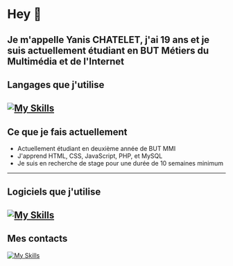 # Hey 👋 
Je m'appelle Yanis CHATELET, j'ai 19 ans et je suis actuellement étudiant en BUT Métiers du Multimédia et de l'Internet
---
## Langages que j'utilise
[![My Skills](https://skillicons.dev/icons?i=html,css,js,php,py)](https://skillicons.dev)
---
## Ce que je fais actuellement
- Actuellement étudiant en deuxième année de BUT MMI
- J'apprend HTML, CSS, JavaScript, PHP, et MySQL
- Je suis en recherche de stage pour une durée de 10 semaines minimum
---
## Logiciels que j'utilise
[![My Skills](https://skillicons.dev/icons?i=vscode,git,github,wordpress,figma,ps)](https://skillicons.dev)
---
## Mes contacts
[![My Skills](https://skillicons.dev/icons?i=html,css,js,php,py)](https://skillicons.dev)
<!--
**Guurido/Guurido** is a ✨ _special_ ✨ repository because its `README.md` (this file) appears on your GitHub profile.

Here are some ideas to get you started:

- 🔭 I’m currently working on ...
- 🌱 I’m currently learning ...
- 👯 I’m looking to collaborate on ...
- 🤔 I’m looking for help with ...
- 💬 Ask me about ...
- 📫 How to reach me: ...
- 😄 Pronouns: ...
- ⚡ Fun fact: ...
-->
